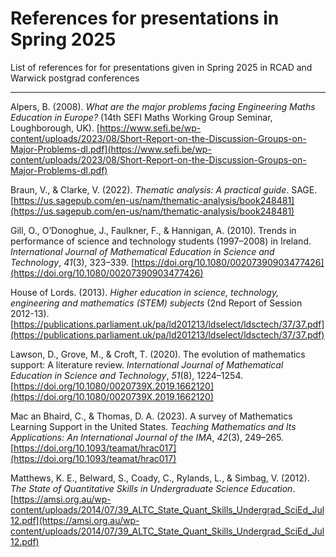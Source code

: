# References for presentations in Spring 2025
List of references for for presentations given in Spring 2025 in RCAD and Warwick postgrad conferences

---

Alpers, B. (2008). _What are the major problems facing Engineering Maths Education in Europe?_ (14th SEFI Maths Working Group Seminar, Loughborough, UK). [https://www.sefi.be/wp-content/uploads/2023/08/Short-Report-on-the-Discussion-Groups-on-Major-Problems-dl.pdf](https://www.sefi.be/wp-content/uploads/2023/08/Short-Report-on-the-Discussion-Groups-on-Major-Problems-dl.pdf)

Braun, V., & Clarke, V. (2022). _Thematic analysis: A practical guide_. SAGE. [https://us.sagepub.com/en-us/nam/thematic-analysis/book248481](https://us.sagepub.com/en-us/nam/thematic-analysis/book248481)

Gill, O., O’Donoghue, J., Faulkner, F., & Hannigan, A. (2010). Trends in performance of science and technology students (1997–2008) in Ireland. _International Journal of Mathematical Education in Science and Technology_, _41_(3), 323–339. [https://doi.org/10.1080/00207390903477426](https://doi.org/10.1080/00207390903477426)

House of Lords. (2013). _Higher education in science, technology, engineering and mathematics (STEM) subjects_ (2nd Report of Session 2012-13). [https://publications.parliament.uk/pa/ld201213/ldselect/ldsctech/37/37.pdf](https://publications.parliament.uk/pa/ld201213/ldselect/ldsctech/37/37.pdf)

Lawson, D., Grove, M., & Croft, T. (2020). The evolution of mathematics support: A literature review. _International Journal of Mathematical Education in Science and Technology_, _51_(8), 1224–1254. [https://doi.org/10.1080/0020739X.2019.1662120](https://doi.org/10.1080/0020739X.2019.1662120)

Mac an Bhaird, C., & Thomas, D. A. (2023). A survey of Mathematics Learning Support in the United States. _Teaching Mathematics and Its Applications: An International Journal of the IMA_, _42_(3), 249–265. [https://doi.org/10.1093/teamat/hrac017](https://doi.org/10.1093/teamat/hrac017)

Matthews, K. E., Belward, S., Coady, C., Rylands, L., & Simbag, V. (2012). _The State of Quantitative Skills in Undergraduate Science Education_. [https://amsi.org.au/wp-content/uploads/2014/07/39_ALTC_State_Quant_Skills_Undergrad_SciEd_Jul12.pdf](https://amsi.org.au/wp-content/uploads/2014/07/39_ALTC_State_Quant_Skills_Undergrad_SciEd_Jul12.pdf)
